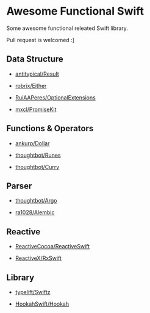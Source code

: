 # Awesome Functional Swift

Some awesome functional releated Swift library.

Pull request is welcomed :]

## Data Structure

- [antitypical/Result](https://github.com/antitypical/Result)

- [robrix/Either](https://github.com/robrix/Either)

- [RuiAAPeres/OptionalExtensions](https://github.com/RuiAAPeres/OptionalExtensions)

- [mxcl/PromiseKit](https://github.com/mxcl/PromiseKit)

## Functions & Operators

- [ankurp/Dollar](https://github.com/ankurp/Dollar)

- [thoughtbot/Runes](https://github.com/thoughtbot/Runes)

- [thoughtbot/Curry](https://github.com/thoughtbot/Curry)

## Parser

- [thoughtbot/Argo](https://github.com/thoughtbot/Argo)

- [ra1028/Alembic](https://github.com/ra1028/Alembic)

## Reactive

- [ReactiveCocoa/ReactiveSwift](https://github.com/ReactiveCocoa/ReactiveSwift)

- [ReactiveX/RxSwift](https://github.com/ReactiveX/RxSwift)

## Library

- [typelift/Swiftz](https://github.com/typelift/Swiftz)

- [HookahSwift/Hookah](https://github.com/HookahSwift/Hookah)
